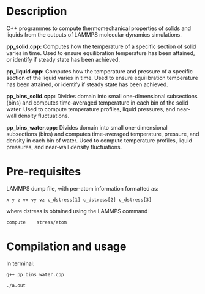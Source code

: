 # **Description**

C++ programmes to compute thermomechanical properties of solids and liquids from the outputs of LAMMPS molecular dynamics simulations.

**pp_solid.cpp:** Computes how the temperature of a specific section of solid varies in time. Used to ensure equilibration temperature has been attained, or identify if steady state has been achieved.

**pp_liquid.cpp:** Computes how the temperature and pressure of a specific section of the liquid varies in time. Used to ensure equilibration temperature has been attained, or identify if steady state has been achieved.

**pp_bins_solid.cpp:** Divides domain into small one-dimensional subsections (bins) and computes time-averaged temperature in each bin of the solid water. Used to compute temperature profiles, liquid pressures, and near-wall density fluctuations.

**pp_bins_water.cpp:** Divides domain into small one-dimensional subsections (bins) and computes time-averaged temperature, pressure, and density in each bin of water. Used to compute temperature profiles, liquid pressures, and near-wall density fluctuations.

# **Pre-requisites**
LAMMPS dump file, with per-atom information formatted as: 

`x y z vx vy vz c_dstress[1] c_dstress[2] c_dstress[3]`

where dstress is obtained using the LAMMPS command

`compute    stress/atom`

# **Compilation and usage**
In terminal:

`g++ pp_bins_water.cpp`

`./a.out`
